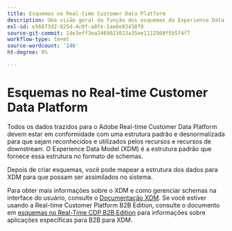 ```yaml
---
title: Esquemas no Real-time Customer Data Platform
description: Uma visão geral da função dos esquemas do Experience Data Model (XDM) no Adobe Real-time Customer Data Platform.
exl-id: e56873d2-825d-4c0f-a0fe-1ae6e83438f0
source-git-commit: 14e3eff3ea2469023823a35ee1112568f5b5f4f7
workflow-type: tm+mt
source-wordcount: '146'
ht-degree: 0%

---
```


# Esquemas no Real-time Customer Data Platform

Todos os dados trazidos para o Adobe Real-time Customer Data Platform devem estar em conformidade com uma estrutura padrão e desnormalizada para que sejam reconhecidos e utilizados pelos recursos e recursos de downstream. O Experience Data Model (XDM) é a estrutura padrão que fornece essa estrutura no formato de schemas.

Depois de criar esquemas, você pode mapear a estrutura dos dados para XDM para que possam ser assimilados no sistema.

Para obter mais informações sobre o XDM e como gerenciar schemas na interface do usuário, consulte o [Documentação XDM](../../xdm/home.md). Se você estiver usando a Real-time Customer Platform B2B Edition, consulte o documento em [esquemas no Real-Time CDP B2B Edition](./b2b.md) para informações sobre aplicações específicas para B2B para XDM.
